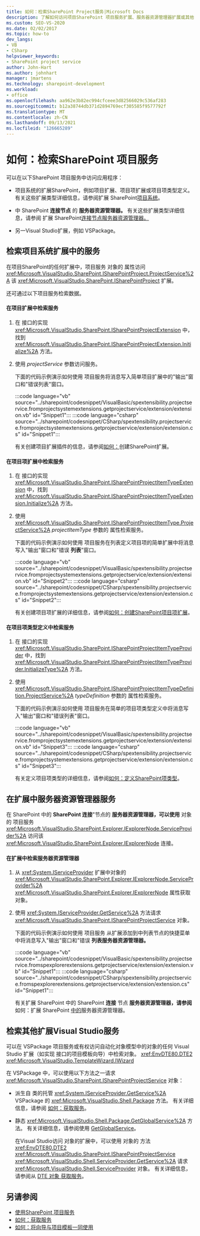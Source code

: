```yaml
---
title: 如何：检索SharePoint Project服务|Microsoft Docs
description: 了解如何访问项目SharePoint 项目服务扩展、服务器资源管理器扩展或其他扩展中的Visual Studio扩展。
ms.custom: SEO-VS-2020
ms.date: 02/02/2017
ms.topic: how-to
dev_langs:
- VB
- CSharp
helpviewer_keywords:
- SharePoint project service
author: John-Hart
ms.author: johnhart
manager: jmartens
ms.technology: sharepoint-development
ms.workload:
- office
ms.openlocfilehash: aa962e3b82ec994cfceee3d82566029c536af283
ms.sourcegitcommit: b12a38744db371d2894769ecf305585f9577792f
ms.translationtype: MT
ms.contentlocale: zh-CN
ms.lasthandoff: 09/13/2021
ms.locfileid: "126665289"
---
```

# <a name="how-to-retrieve-the-sharepoint-project-service"></a>如何：检索SharePoint 项目服务
  可以在以下SharePoint 项目服务中访问应用程序：

- 项目系统的扩展SharePoint，例如项目扩展、项目项扩展或项目项类型定义。 有关这些扩展类型详细信息，请参阅扩展 SharePoint[项目系统](../sharepoint/extending-the-sharepoint-project-system.md)。

- 中 SharePoint **连接节点** 的 **服务器资源管理器。** 有关这些扩展类型详细信息，请参阅 扩展 SharePoint[连接节点服务器资源管理器。](../sharepoint/extending-the-sharepoint-connections-node-in-server-explorer.md)

- 另一Visual Studio扩展，例如 VSPackage。

## <a name="retrieve-the-service-in-project-system-extensions"></a>检索项目系统扩展中的服务
 在项目SharePoint的任何扩展中，项目服务 对象的 属性访问 <xref:Microsoft.VisualStudio.SharePoint.ISharePointProject.ProjectService%2A> 该 <xref:Microsoft.VisualStudio.SharePoint.ISharePointProject> 扩展。

 还可通过以下项目服务检索数据。

#### <a name="to-retrieve-the-service-in-a-project-extension"></a>在项目扩展中检索服务

1. 在 接口的实现 <xref:Microsoft.VisualStudio.SharePoint.ISharePointProjectExtension> 中，找到 <xref:Microsoft.VisualStudio.SharePoint.ISharePointProjectExtension.Initialize%2A> 方法。

2. 使用 *projectService* 参数访问服务。

     下面的代码示例演示如何使用 项目服务将消息写入简单项目扩展中的"输出"窗口和"错误列表"窗口。

     :::code language="vb" source="../sharepoint/codesnippet/VisualBasic/spextensibility.projectservice.fromprojectsystemextensions.getprojectservice/extension/extension.vb" id="Snippet1":::
     :::code language="csharp" source="../sharepoint/codesnippet/CSharp/spextensibility.projectservice.fromprojectsystemextensions.getprojectservice/extension/extension.cs" id="Snippet1":::

     有关创建项目扩展插件的信息，请参阅[如何：](../sharepoint/how-to-create-a-sharepoint-project-extension.md)创建SharePoint扩展。

#### <a name="to-retrieve-the-service-in-a-project-item-extension"></a>在项目项扩展中检索服务

1. 在 接口的实现 <xref:Microsoft.VisualStudio.SharePoint.ISharePointProjectItemTypeExtension> 中，找到 <xref:Microsoft.VisualStudio.SharePoint.ISharePointProjectItemTypeExtension.Initialize%2A> 方法。

2. 使用 <xref:Microsoft.VisualStudio.SharePoint.ISharePointProjectItemType.ProjectService%2A> *projectItemType* 参数的 属性检索服务。

     下面的代码示例演示如何使用 项目服务在列表定义项目项的简单扩展中将消息写入"输出"窗口和"错误 **列表**"窗口。

     :::code language="vb" source="../sharepoint/codesnippet/VisualBasic/spextensibility.projectservice.fromprojectsystemextensions.getprojectservice/extension/extension.vb" id="Snippet2":::
     :::code language="csharp" source="../sharepoint/codesnippet/CSharp/spextensibility.projectservice.fromprojectsystemextensions.getprojectservice/extension/extension.cs" id="Snippet2":::

     有关创建项目项扩展的详细信息，请参阅[如何：创建SharePoint项目项扩展](../sharepoint/how-to-create-a-sharepoint-project-item-extension.md)。

#### <a name="to-retrieve-the-service-in-a-project-item-type-definition"></a>在项目项类型定义中检索服务

1. 在 接口的实现 <xref:Microsoft.VisualStudio.SharePoint.ISharePointProjectItemTypeProvider> 中，找到 <xref:Microsoft.VisualStudio.SharePoint.ISharePointProjectItemTypeProvider.InitializeType%2A> 方法。

2. 使用 <xref:Microsoft.VisualStudio.SharePoint.ISharePointProjectItemTypeDefinition.ProjectService%2A> *typeDefinition* 参数的 属性检索服务。

     下面的代码示例演示如何使用 项目服务在简单的项目项类型定义中将消息写入"输出"窗口和"错误列表"窗口。

     :::code language="vb" source="../sharepoint/codesnippet/VisualBasic/spextensibility.projectservice.fromprojectsystemextensions.getprojectservice/extension/extension.vb" id="Snippet3":::
     :::code language="csharp" source="../sharepoint/codesnippet/CSharp/spextensibility.projectservice.fromprojectsystemextensions.getprojectservice/extension/extension.cs" id="Snippet3":::

     有关定义项目项类型的详细信息，请参阅[如何：定义SharePoint项类型](../sharepoint/how-to-define-a-sharepoint-project-item-type.md)。

## <a name="retrieve-the-service-in-server-explorer-extensions"></a>在扩展中服务器资源管理器服务
 在 SharePoint 中的 **SharePoint 连接**"节点的 **服务器资源管理器，可以使用** 对象的 项目服务 <xref:Microsoft.VisualStudio.SharePoint.Explorer.IExplorerNode.ServiceProvider%2A> 访问该 <xref:Microsoft.VisualStudio.SharePoint.Explorer.IExplorerNode> 连接。

#### <a name="to-retrieve-the-service-in-a-server-explorer-extension"></a>在扩展中检索服务器资源管理器

1. 从 <xref:System.IServiceProvider> 扩展中对象的 <xref:Microsoft.VisualStudio.SharePoint.Explorer.IExplorerNode.ServiceProvider%2A> <xref:Microsoft.VisualStudio.SharePoint.Explorer.IExplorerNode> 属性获取 对象。

2. 使用 <xref:System.IServiceProvider.GetService%2A> 方法请求 <xref:Microsoft.VisualStudio.SharePoint.ISharePointProjectService> 对象。

     下面的代码示例演示如何使用 项目服务 从扩展添加到中列表节点的快捷菜单中将消息写入"输出"窗口和"错误 **列表服务器资源管理器。**

     :::code language="vb" source="../sharepoint/codesnippet/VisualBasic/spextensibility.projectservice.fromspexplorerextensions.getprojectservice/extension/extension.vb" id="Snippet1":::
     :::code language="csharp" source="../sharepoint/codesnippet/CSharp/spextensibility.projectservice.fromspexplorerextensions.getprojectservice/extension/extension.cs" id="Snippet1":::

     有关扩展 SharePoint 中的 SharePoint **连接** 节点 **服务器资源管理器，请参阅** 如何：扩展 SharePoint [中的](../sharepoint/how-to-extend-a-sharepoint-node-in-server-explorer.md)服务器资源管理器。

## <a name="retrieve-the-service-in-other-visual-studio-extensions"></a>检索其他扩展Visual Studio服务
 可以在 VSPackage 项目服务或有权访问自动化对象模型中的对象的任何 Visual Studio 扩展（如实现 接口的项目模板向导）中检索对象。 <xref:EnvDTE80.DTE2> <xref:Microsoft.VisualStudio.TemplateWizard.IWizard>

 在 VSPackage 中，可以使用以下方法之一请求 <xref:Microsoft.VisualStudio.SharePoint.ISharePointProjectService> 对象：

- 派生自 类的托管 <xref:System.IServiceProvider.GetService%2A> VSPackage 的 <xref:Microsoft.VisualStudio.Shell.Package> 方法。 有关详细信息，请参阅 [如何：获取服务](../extensibility/how-to-get-a-service.md)。

- 静态 <xref:Microsoft.VisualStudio.Shell.Package.GetGlobalService%2A> 方法。 有关详细信息，请参阅使用 [GetGlobalService](../extensibility/internals/service-essentials.md#how-to-use-getglobalservice)。

  在Visual Studio访问 对象的扩展中，可以使用 对象的 方法 <xref:EnvDTE80.DTE2> <xref:Microsoft.VisualStudio.SharePoint.ISharePointProjectService> <xref:Microsoft.VisualStudio.Shell.ServiceProvider.GetService%2A> 请求 <xref:Microsoft.VisualStudio.Shell.ServiceProvider> 对象。 有关详细信息，请参阅从 [DTE 对象 获取服务](../extensibility/how-to-get-a-service.md#getting-a-service-from-the-dte-object)。

## <a name="see-also"></a>另请参阅
- [使用SharePoint 项目服务](../sharepoint/using-the-sharepoint-project-service.md)
- [如何：获取服务](../extensibility/how-to-get-a-service.md)
- [如何：将向导与项目模板一同使用](../extensibility/how-to-use-wizards-with-project-templates.md)
